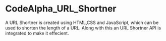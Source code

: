 # CodeAlpha_URL_Shortner
A URL Shortner is created using HTML,CSS and JavaScript, which can be used to shorten the length of a URL.
Along with this an URL Shortner API is integrated to make it effecient.
